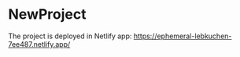 # NewProject
The project is deployed in Netlify app:
https://ephemeral-lebkuchen-7ee487.netlify.app/
